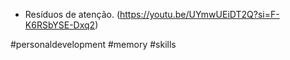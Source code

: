 - Resíduos de atenção. (https://youtu.be/UYmwUEiDT2Q?si=F-K6RSbYSE-Dxq2)

#personaldevelopment #memory #skills 